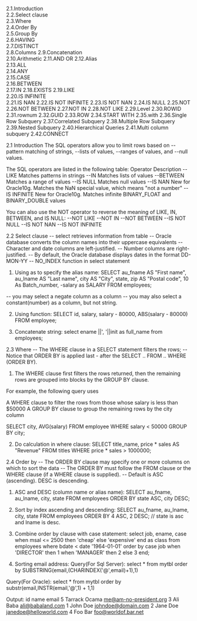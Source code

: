 2.1.Introduction	
2.2.Select clause	
2.3.Where	
2.4.Order By	
2.5.Group By	
2.6.HAVING	
2.7.DISTINCT	
2.8.Columns	
2.9.Concatenation	
2.10.Arithmetic	
2.11.AND OR	
2.12.Alias	
2.13.ALL	
2.14.ANY	
2.15.CASE	
2.16.BETWEEN	
2.17.IN	
2.18.EXISTS	
2.19.LIKE	
2.20.IS INFINITE	
2.21.IS NAN	
2.22.IS NOT INFINITE
2.23.IS NOT NAN
2.24.IS NULL
2.25.NOT
2.26.NOT BETWEEN
2.27.NOT IN
2.28.NOT LIKE
2.29.Level
2.30.ROWID
2.31.rownum
2.32.GUID
2.33.ROW
2.34.START WITH
2.35.with
2.36.Single Row Subquery
2.37.Correlated Subquery
2.38.Multiple Row Subquery
2.39.Nested Subquery
2.40.Hierarchical Queries
2.41.Multi column subquery
2.42.CONNECT


2.1 Introduction
The SQL operators allow you to limit rows based on
--pattern matching of strings,
--lists of values,
--ranges of values, and
--null values.

The SQL operators are listed in the following table:
Operator	Description
--LIKE	Matches patterns in strings
--IN	Matches lists of values
--BETWEEN	Matches a range of values
--IS NULL	Matches null values
--IS NAN	New for Oracle10g. Matches the NaN special value, which means "not a number"
--IS INFINITE	New for Oracle10g. Matches infinite BINARY_FLOAT and BINARY_DOUBLE values

You can also use the NOT operator to reverse the meaning of LIKE, IN, BETWEEN, and IS NULL:
--NOT LIKE
--NOT IN
--NOT BETWEEN
--IS NOT NULL
--IS NOT NAN
--IS NOT INFINITE


2.2 Select clause
-- select retrieves information from table
-- Oracle database converts the column names into their uppercase equivalents
-- Character and date columns are left-justified.
-- Number columns are right-justified.
-- By default, the Oracle database displays dates in the format DD-MON-YY
-- NO_INDEX function in select statement

1) Using as to specify the alias name: 
SELECT au_fname AS "First name", au_lname AS "Last name", city AS "City", state, zip AS "Postal code", 10 As Batch_number, -salary as SALARY FROM employees;

-- you may select a negate column as a column
-- you may also select a constant(number) as a column, but not string.

2) Using function: 
SELECT id, salary, salary - 80000, ABS(salary - 80000) FROM employee;

3) Concatenate string:
select ename ||', '||init as full_name from   employees;

2.3 Where 
-- The WHERE clause in a SELECT statement filters the rows;
-- Notice that ORDER BY is applied last - after the SELECT .. FROM .. WHERE (ORDER BY).

1) The WHERE clause first filters the rows returned, then the remaining rows are grouped into blocks by the GROUP BY clause.

For example, the following query uses

A WHERE clause to filter the rows from those whose salary is less than $50000
A GROUP BY clause to group the remaining rows by the city column

SELECT city, AVG(salary) FROM employee WHERE salary < 50000 GROUP BY city;

2) Do calculation in where clause:
SELECT title_name, price * sales AS "Revenue" FROM titles WHERE price * sales > 1000000;


2.4 Order by
-- The ORDER BY clause may specify one or more columns on which to sort the data
-- The ORDER BY must follow the FROM clause or the WHERE clause (if a WHERE clause is supplied).
-- Default is ASC (ascending). DESC is descending.

1) ASC and DESC (column name or alias name):
SELECT au_fname, au_lname, city, state FROM employees ORDER BY state ASC, city  DESC;

2) Sort by index ascending and descending:
SELECT au_fname, au_lname, city, state  FROM employees ORDER BY 4 ASC, 2 DESC; // state is asc and lname is desc.

3) Combine order by clause with case statement: 
 select job, ename,      case
           when msal <= 2500   then 'cheap'
           else 'expensive'
           end         as class
    from   employees
    where  bdate < date '1964-01-01'
    order  by case job
             when 'DIRECTOR' then 1
             when 'MANAGER'  then 2
                             else 3
             end;
             
4) Sorting email address:
Query(For Sql Server):
select * from mytbl order by SUBSTRING(email,(CHARINDEX('@',email)+1),1)

Query(For Oracle):
select * from mytbl order by substr(email,INSTR(email,'@',1) + 1,1)

Output:
id name	email
5   Tarrack Ocama	me@am-no-president.org
3   Ali Baba	ali@babaland.com
1   John Doe	johndoe@domain.com
2   Jane Doe	janedoe@helloworld.com
4   Foo Bar	foo@worldof.bar.net
